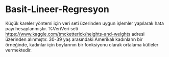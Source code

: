 # Basit-Lineer-Regresyon
Küçük kareler yöntemi için veri seti üzerinden uygun işlemler yapılarak hata payı hesaplanmıştır.
%VeriVeri seti https://www.kaggle.com/tmcketterick/heights-and-weights adresi üzerinden alınmıştır.
30-39 yaş arasındaki Amerikalı kadınların bir örneğinde, kadınlar için boylarının bir fonksiyonu olarak ortalama kütleler vermektedir.
